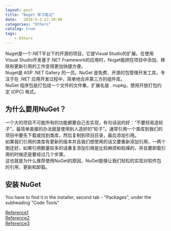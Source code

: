 ```yaml
---  
layout: post  
title: "Nuget 学习笔记"  
date:   2018-5-2 17:30:00   
categories: "Others"  
catalog: true  
tags:   
    - Others  
---  
```

  
 
Nuget是一个.NET平台下的开源的项目，它是Visual Studio的扩展。在使用Visual Studio开发基于.NET Framework的应用时，Nuget能把在项目中添加、移除和更新引用的工作变得更加快捷方便。  
Nuget是 ASP .NET Gallery 的一员。NuGet 是免费、开源的包管理开发工具，专注于在 .NET 应用开发过程中，简单地合并第三方的组件库。  
NuGet 程序包是打包成一个文件的文件集，扩展名是 . nupkg，使用开放打包约定 (OPC) 格式。  

## 为什么要用NuGet？

一个大的项目不可能所有的功能都要自己去实现，有句话说的好：“不要轻易造轮子”，最简单直接的办法就是使用别人造好的“轮子”。通常引用一个类库到我们的项目中要先下载或找到类库，然后复制到项目目录，最后添加引用。  
如果我们引用的类库有更新的版本并且我们想使用的话又要重新添加引用，一两个倒还好，如果引用数量较多的话重复添加引用是比较麻烦和枯燥的，并且要卸载引用的时候还是要经过几个步骤。  
这也就是为什么推荐使用NuGet的原因，NuGet能够让我们轻松的实现对软件包的引用、更新和卸载。  


## 安装 NuGet

You have to find it in the installer, second tab - "Packages", under the subheading "Code Tools"

[Reference1](https://www.cnblogs.com/ShaYeBlog/p/5552893.html)  
[Reference2](https://msdn.microsoft.com/zh-cn/magazine/hh547106.aspx)  
[Reference3](https://www.cnblogs.com/nizhenghua/p/6422078.html)